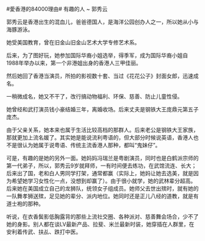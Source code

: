 #愛香港的84000理由# 有趣的人 ~ 郭秀云

郭秀云是香港出生的混血儿，爸爸德国人，是海洋公园创办人之一，所以她从小与海豚游泳。

她受美国教育，曾在旧金山旧金山艺术大学专修艺术系。

后来，为了图好玩，她参加国际华裔小姐选举，得季军，成为国际华裔小姐自1988年举办以来，第一个非港姐出身的香港人三甲佳丽。

然后她回了香港当演员，所拍的影视数十套、当过《花花公子》封面女郎，迅速成名。

一稍微成名，她又不干了，改行搞动物福利、环保、慈善、防止儿童性侵。

她曾经和武打演员钱小豪结婚三年，离婚收场。后来丈夫是钢铁大王庞鼎元第五子庞杰。

由于父亲关系，她本来也属于生活比较高档的那群人。后来老公是钢铁大王家族，那就更加上流名媛了。其实她是能说流利粤语的，但大部分时候说英语，香港人也不是很认为她属于说粤语、传统主流香港人那种，都叫“鬼妹仔”。

可是，有趣的是她的另外一面。她妈妈冯瑞兰是粤剧演员，同时也是白鹤派宗师的第一代弟子，所以，郭秀云9岁就拜师，一有时间便去练功，在武馆流连、长大；后来出了国，老和白人男同学打架，通常都赢（实际上，她妈让她去选美，就是因为希望她学习女性化一点，没想到却赢了）。由于很小就学，她的武林辈分超高。后来她在美国成立自己的龙狮队，统领女子组成员。她师父去世出殡时，就有她的一队舞孝狮送殡，足见她的辈分、派内地位。她同时还是正儿八经的道教，就是有道士袍的那种。

听说，在衣香鬓影低胸露背的那些上流社交圈、各种派对、慈善舞会场合，少不了她的身影。别人都在谈LV最新产品、拉斐、米兰最新时装，她穿插在人群里，在安利着传武、扶乩、跌打中医。
